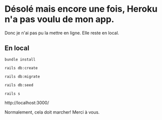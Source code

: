 # Désolé mais encore une fois, Heroku n'a pas voulu de mon app.
Donc je n'ai pas pu la mettre en ligne. Elle reste en local.



## En local

`bundle install`

`rails db:create`

`rails db:migrate`

`rails db:seed`

`rails s`

http://localhost:3000/


Normalement, cela doit marcher!
Merci à vous. 
